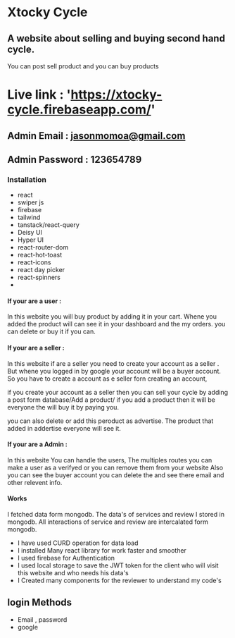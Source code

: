 # Xtocky Cycle

## A website about selling and buying second hand cycle.

You can post sell product and you can buy products

# Live link : 'https://xtocky-cycle.firebaseapp.com/'


## Admin Email : jasonmomoa@gmail.com
## Admin Password : 123654789



### Installation 
- react
- swiper js
- firebase
- tailwind
- tanstack/react-query
- Deisy UI
- Hyper UI
- react-router-dom
- react-hot-toast
- react-icons
- react day picker
- react-spinners
- 

#### If your are a user : 
In this website you will buy product by adding it in your cart. Whene you added the product will can see it in your dashboard and the my orders. you can delete or buy it if you can. 

#### If your are a seller :

In this website if are a seller you need to create your account as a seller . But whene you logged in by google your account will be a buyer account. So you have to create a account as e seller forn creating an account, 

if you create your account as a seller then you can sell your cycle by adding a post form database/Add a product/ if you add a product then it will be everyone the will buy it by paying you. 

you can also delete or add this peroduct as advertise. The product that added in addertise everyone will see it.


#### If your are a Admin :

In this website You can handle the users, The multiples routes you can make a user as a verifyed or you can remove them from your website
Also you can see the buyer account you can delete the and see there email and other relevent info.


#### Works
I fetched data form mongodb. The data's of services and review I stored in mongodb.
All interactions of service and review are intercalated form mongodb.

- I have used CURD operation for data load
- I installed Many react library for work faster and smoother
- I used firebase for Authentication
- I used local storage to save the JWT token for the client who will visit this website and who needs his data's
- I Created many components for the reviewer to understand my code's

## login Methods

- Email , password
- google

